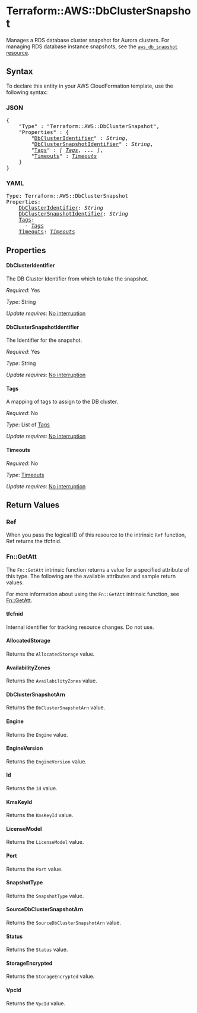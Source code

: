 # Terraform::AWS::DbClusterSnapshot

Manages a RDS database cluster snapshot for Aurora clusters. For managing RDS database instance snapshots, see the [`aws_db_snapshot` resource](/docs/providers/aws/r/db_snapshot.html).

## Syntax

To declare this entity in your AWS CloudFormation template, use the following syntax:

### JSON

<pre>
{
    "Type" : "Terraform::AWS::DbClusterSnapshot",
    "Properties" : {
        "<a href="#dbclusteridentifier" title="DbClusterIdentifier">DbClusterIdentifier</a>" : <i>String</i>,
        "<a href="#dbclustersnapshotidentifier" title="DbClusterSnapshotIdentifier">DbClusterSnapshotIdentifier</a>" : <i>String</i>,
        "<a href="#tags" title="Tags">Tags</a>" : <i>[ <a href="tags.md">Tags</a>, ... ]</i>,
        "<a href="#timeouts" title="Timeouts">Timeouts</a>" : <i><a href="timeouts.md">Timeouts</a></i>
    }
}
</pre>

### YAML

<pre>
Type: Terraform::AWS::DbClusterSnapshot
Properties:
    <a href="#dbclusteridentifier" title="DbClusterIdentifier">DbClusterIdentifier</a>: <i>String</i>
    <a href="#dbclustersnapshotidentifier" title="DbClusterSnapshotIdentifier">DbClusterSnapshotIdentifier</a>: <i>String</i>
    <a href="#tags" title="Tags">Tags</a>: <i>
      - <a href="tags.md">Tags</a></i>
    <a href="#timeouts" title="Timeouts">Timeouts</a>: <i><a href="timeouts.md">Timeouts</a></i>
</pre>

## Properties

#### DbClusterIdentifier

The DB Cluster Identifier from which to take the snapshot.

_Required_: Yes

_Type_: String

_Update requires_: [No interruption](https://docs.aws.amazon.com/AWSCloudFormation/latest/UserGuide/using-cfn-updating-stacks-update-behaviors.html#update-no-interrupt)

#### DbClusterSnapshotIdentifier

The Identifier for the snapshot.

_Required_: Yes

_Type_: String

_Update requires_: [No interruption](https://docs.aws.amazon.com/AWSCloudFormation/latest/UserGuide/using-cfn-updating-stacks-update-behaviors.html#update-no-interrupt)

#### Tags

A mapping of tags to assign to the DB cluster.

_Required_: No

_Type_: List of <a href="tags.md">Tags</a>

_Update requires_: [No interruption](https://docs.aws.amazon.com/AWSCloudFormation/latest/UserGuide/using-cfn-updating-stacks-update-behaviors.html#update-no-interrupt)

#### Timeouts

_Required_: No

_Type_: <a href="timeouts.md">Timeouts</a>

_Update requires_: [No interruption](https://docs.aws.amazon.com/AWSCloudFormation/latest/UserGuide/using-cfn-updating-stacks-update-behaviors.html#update-no-interrupt)

## Return Values

### Ref

When you pass the logical ID of this resource to the intrinsic `Ref` function, Ref returns the tfcfnid.

### Fn::GetAtt

The `Fn::GetAtt` intrinsic function returns a value for a specified attribute of this type. The following are the available attributes and sample return values.

For more information about using the `Fn::GetAtt` intrinsic function, see [Fn::GetAtt](https://docs.aws.amazon.com/AWSCloudFormation/latest/UserGuide/intrinsic-function-reference-getatt.html).

#### tfcfnid

Internal identifier for tracking resource changes. Do not use.

#### AllocatedStorage

Returns the <code>AllocatedStorage</code> value.

#### AvailabilityZones

Returns the <code>AvailabilityZones</code> value.

#### DbClusterSnapshotArn

Returns the <code>DbClusterSnapshotArn</code> value.

#### Engine

Returns the <code>Engine</code> value.

#### EngineVersion

Returns the <code>EngineVersion</code> value.

#### Id

Returns the <code>Id</code> value.

#### KmsKeyId

Returns the <code>KmsKeyId</code> value.

#### LicenseModel

Returns the <code>LicenseModel</code> value.

#### Port

Returns the <code>Port</code> value.

#### SnapshotType

Returns the <code>SnapshotType</code> value.

#### SourceDbClusterSnapshotArn

Returns the <code>SourceDbClusterSnapshotArn</code> value.

#### Status

Returns the <code>Status</code> value.

#### StorageEncrypted

Returns the <code>StorageEncrypted</code> value.

#### VpcId

Returns the <code>VpcId</code> value.

